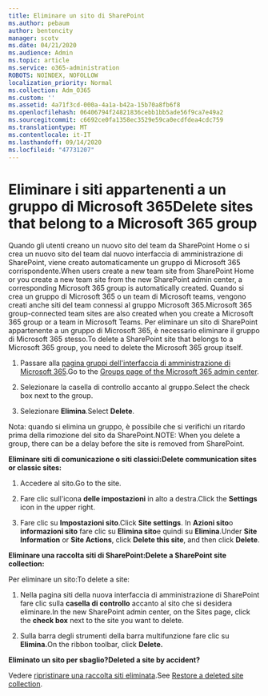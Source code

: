 ```yaml
---
title: Eliminare un sito di SharePoint
ms.author: pebaum
author: bentoncity
manager: scotv
ms.date: 04/21/2020
ms.audience: Admin
ms.topic: article
ms.service: o365-administration
ROBOTS: NOINDEX, NOFOLLOW
localization_priority: Normal
ms.collection: Adm_O365
ms.custom: ''
ms.assetid: 4a71f3cd-000a-4a1a-b42a-15b70a8fb6f8
ms.openlocfilehash: 06406794f24821836cebb1bb5ade56f9ca7e49a2
ms.sourcegitcommit: c6692ce0fa1358ec3529e59ca0ecdfdea4cdc759
ms.translationtype: MT
ms.contentlocale: it-IT
ms.lasthandoff: 09/14/2020
ms.locfileid: "47731207"
---
```

# <a name="delete-sites-that-belong-to-a-microsoft-365-group"></a><span data-ttu-id="b16c4-102">Eliminare i siti appartenenti a un gruppo di Microsoft 365</span><span class="sxs-lookup"><span data-stu-id="b16c4-102">Delete sites that belong to a Microsoft 365 group</span></span>

<span data-ttu-id="b16c4-103">Quando gli utenti creano un nuovo sito del team da SharePoint Home o si crea un nuovo sito del team dal nuovo interfaccia di amministrazione di SharePoint, viene creato automaticamente un gruppo di Microsoft 365 corrispondente.</span><span class="sxs-lookup"><span data-stu-id="b16c4-103">When users create a new team site from SharePoint Home or you create a new team site from the new SharePoint admin center, a corresponding Microsoft 365 group is automatically created.</span></span> <span data-ttu-id="b16c4-104">Quando si crea un gruppo di Microsoft 365 o un team di Microsoft teams, vengono creati anche siti del team connessi al gruppo Microsoft 365.</span><span class="sxs-lookup"><span data-stu-id="b16c4-104">Microsoft 365 group-connected team sites are also created when you create a Microsoft 365 group or a team in Microsoft Teams.</span></span> <span data-ttu-id="b16c4-105">Per eliminare un sito di SharePoint appartenente a un gruppo di Microsoft 365, è necessario eliminare il gruppo di Microsoft 365 stesso.</span><span class="sxs-lookup"><span data-stu-id="b16c4-105">To delete a SharePoint site that belongs to a Microsoft 365 group, you need to delete the Microsoft 365 group itself.</span></span> 
  
1. <span data-ttu-id="b16c4-106">Passare alla [pagina gruppi dell'interfaccia di amministrazione di Microsoft 365](https://portal.office.com/adminportal/home#/groups).</span><span class="sxs-lookup"><span data-stu-id="b16c4-106">Go to the [Groups page of the Microsoft 365 admin center](https://portal.office.com/adminportal/home#/groups).</span></span>
    
2. <span data-ttu-id="b16c4-107">Selezionare la casella di controllo accanto al gruppo.</span><span class="sxs-lookup"><span data-stu-id="b16c4-107">Select the check box next to the group.</span></span>
    
3. <span data-ttu-id="b16c4-108">Selezionare **Elimina**.</span><span class="sxs-lookup"><span data-stu-id="b16c4-108">Select **Delete**.</span></span>
    
<span data-ttu-id="b16c4-109">Nota: quando si elimina un gruppo, è possibile che si verifichi un ritardo prima della rimozione del sito da SharePoint.</span><span class="sxs-lookup"><span data-stu-id="b16c4-109">NOTE: When you delete a group, there can be a delay before the site is removed from SharePoint.</span></span>
  
<span data-ttu-id="b16c4-110">**Eliminare siti di comunicazione o siti classici:**</span><span class="sxs-lookup"><span data-stu-id="b16c4-110">**Delete communication sites or classic sites:**</span></span>

1. <span data-ttu-id="b16c4-111">Accedere al sito.</span><span class="sxs-lookup"><span data-stu-id="b16c4-111">Go to the site.</span></span>
  
2. <span data-ttu-id="b16c4-112">Fare clic sull'icona **delle impostazioni** in alto a destra.</span><span class="sxs-lookup"><span data-stu-id="b16c4-112">Click the **Settings** icon in the upper right.</span></span> 
  
3. <span data-ttu-id="b16c4-113">Fare clic su **Impostazioni sito**.</span><span class="sxs-lookup"><span data-stu-id="b16c4-113">Click **Site settings**.</span></span> <span data-ttu-id="b16c4-114">In **Azioni sito**o **informazioni sito** fare clic su **Elimina sito**e quindi su **Elimina**.</span><span class="sxs-lookup"><span data-stu-id="b16c4-114">Under **Site Information** or **Site Actions**, click **Delete this site**, and then click **Delete**.</span></span>
  
<span data-ttu-id="b16c4-115">**Eliminare una raccolta siti di SharePoint:**</span><span class="sxs-lookup"><span data-stu-id="b16c4-115">**Delete a SharePoint site collection:**</span></span>

<span data-ttu-id="b16c4-116">Per eliminare un sito:</span><span class="sxs-lookup"><span data-stu-id="b16c4-116">To delete a site:</span></span>
  
1. <span data-ttu-id="b16c4-117">Nella pagina siti della nuova interfaccia di amministrazione di SharePoint fare clic sulla **casella di controllo** accanto al sito che si desidera eliminare.</span><span class="sxs-lookup"><span data-stu-id="b16c4-117">In the new SharePoint admin center, on the Sites page, click the **check box** next to the site you want to delete.</span></span> 
    
2. <span data-ttu-id="b16c4-118">Sulla barra degli strumenti della barra multifunzione fare clic su **Elimina.**</span><span class="sxs-lookup"><span data-stu-id="b16c4-118">On the ribbon toolbar, click **Delete.**</span></span>
    
<span data-ttu-id="b16c4-119">**Eliminato un sito per sbaglio?**</span><span class="sxs-lookup"><span data-stu-id="b16c4-119">**Deleted a site by accident?**</span></span>

<span data-ttu-id="b16c4-120">Vedere [ripristinare una raccolta siti eliminata](https://go.microsoft.com/fwlink/?linkid=867660).</span><span class="sxs-lookup"><span data-stu-id="b16c4-120">See [Restore a deleted site collection](https://go.microsoft.com/fwlink/?linkid=867660).</span></span>
  

